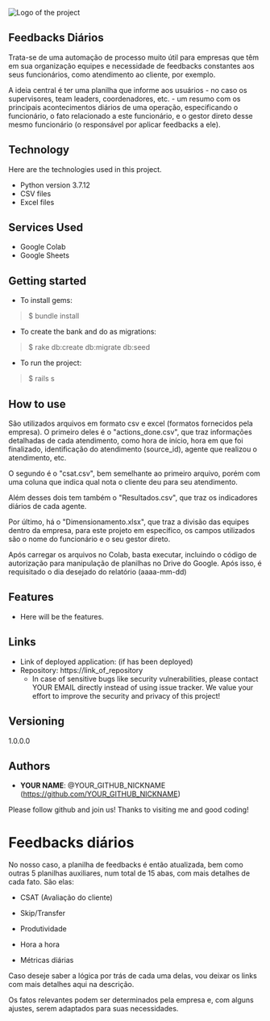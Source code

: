 ![Logo of the project](https://github.com/Matheus2510/Feedbacks_diarios/blob/main/folder/Feedback-Capa.jpg)
 
## Feedbacks Diários
 
Trata-se de uma automação de processo muito útil para empresas que têm em sua organização equipes e necessidade de feedbacks constantes aos seus funcionários, como atendimento ao cliente, por exemplo.

A ideia central é ter uma planilha que informe aos usuários - no caso os supervisores, team leaders, coordenadores, etc. - um resumo com os principais acontecimentos diários de uma operação, especificando o funcionário, o fato relacionado a este funcionário, e o gestor direto desse mesmo funcionário (o responsável por aplicar feedbacks a ele).

 
## Technology 
 
Here are the technologies used in this project.

* Python version 3.7.12
* CSV files
* Excel files
 
## Services Used
 
* Google Colab
* Google Sheets
 

 
## Getting started
 
* To install gems:
>    $ bundle install
* To create the bank and do as migrations:
>    $ rake db:create db:migrate db:seed
* To run the project:
>    $ rails s
 
## How to use
 
São utilizados arquivos em formato csv e excel (formatos fornecidos pela empresa). O primeiro deles é o "actions_done.csv", que traz informações detalhadas de cada atendimento, como hora de início, hora em que foi finalizado, identificação do atendimento (source_id), agente que realizou o atendimento, etc.

O segundo é o "csat.csv", bem semelhante ao primeiro arquivo, porém com uma coluna que indica qual nota o cliente deu para seu atendimento.

Além desses dois tem também o "Resultados.csv", que traz os indicadores diários de cada agente.

Por último, há o "Dimensionamento.xlsx", que traz a divisão das equipes dentro da empresa, para este projeto em específico, os campos utilizados são o nome do funcionário e o seu gestor direto.

Após carregar os arquivos no Colab, basta executar, incluindo o código de autorização para manipulação de planilhas no Drive do Google. Após isso, é requisitado o dia desejado do relatório (aaaa-mm-dd)
 
 
## Features
 
  - Here will be the features.
 
 
## Links
 
  - Link of deployed application: (if has been deployed)
  - Repository: https://link_of_repository
    - In case of sensitive bugs like security vulnerabilities, please contact
      YOUR EMAIL directly instead of using issue tracker. We value your effort
      to improve the security and privacy of this project!
 
 
## Versioning
 
1.0.0.0
 
 
## Authors
 
* **YOUR NAME**: @YOUR_GITHUB_NICKNAME (https://github.com/YOUR_GITHUB_NICKNAME)
 
 
Please follow github and join us!
Thanks to visiting me and good coding!

# Feedbacks diários

No nosso caso, a planilha de feedbacks é então atualizada, bem como outras 5 planilhas auxiliares, num total de 15 abas, com mais detalhes de cada fato. São elas: 

- CSAT (Avaliação do cliente)

- Skip/Transfer

- Produtividade

- Hora a hora

- Métricas diárias

Caso deseje saber a lógica por trás de cada uma delas, vou deixar os links com mais detalhes aqui na descrição.

Os fatos relevantes podem ser determinados pela empresa e, com alguns ajustes, serem adaptados para suas necessidades.
